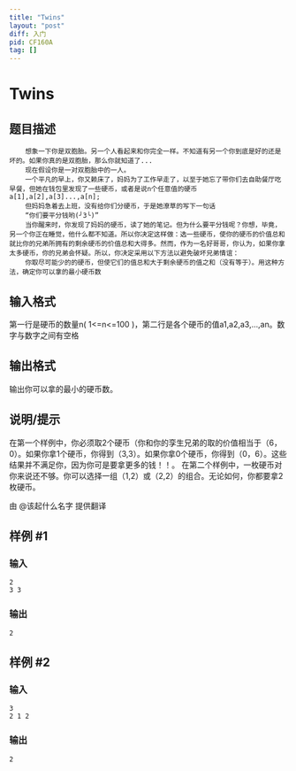 ```yaml
---
title: "Twins"
layout: "post"
diff: 入门
pid: CF160A
tag: []
---
```


# Twins

## 题目描述

```
 	想象一下你是双胞胎。另一个人看起来和你完全一样。不知道有另一个你到底是好的还是坏的。如果你真的是双胞胎，那么你就知道了...
    现在假设你是一对双胞胎中的一人。
    一个平凡的早上，你又赖床了，妈妈为了工作早走了，以至于她忘了带你们去自助餐厅吃早餐，但她在钱包里发现了一些硬币，或者是说n个任意值的硬币a[1],a[2],a[3]...,a[n];
    但妈妈急着去上班，没有给你们分硬币，于是她潦草的写下一句话
    “你们要平分钱哟(╯3╰)”
    当你醒来时，你发现了妈妈的硬币，读了她的笔记。但为什么要平分钱呢？你想，毕竟，另一个你正在睡觉，他什么都不知道。所以你决定这样做：选一些硬币，使你的硬币的价值总和就比你的兄弟所拥有的剩余硬币的价值总和大得多。然而，作为一名好哥哥，你认为，如果你拿太多硬币，你的兄弟会怀疑。所以，你决定采用以下方法以避免破坏兄弟情谊：
    你取尽可能少的的硬币，但使它们的值总和大于剩余硬币的值之和（没有等于）。用这种方法，确定你可以拿的最小硬币数
```

## 输入格式

第一行是硬币的数量n( 1<=n<=100 )，第二行是各个硬币的值a1,a2,a3,...,an。数字与数字之间有空格

## 输出格式

输出你可以拿的最小的硬币数。

## 说明/提示

在第一个样例中，你必须取2个硬币（你和你的孪生兄弟的取的价值相当于（6，0）。如果你拿1个硬币，你得到（3,3）。如果你拿0个硬币，你得到（0，6）。这些结果并不满足你，因为你可是要拿更多的钱！！。
    在第二个样例中，一枚硬币对你来说还不够。你可以选择一组（1,2）或（2,2）的组合。无论如何，你都要拿2枚硬币。

由 @该起什么名字 提供翻译

## 样例 #1

### 输入

```
2
3 3

```

### 输出

```
2

```

## 样例 #2

### 输入

```
3
2 1 2

```

### 输出

```
2

```


